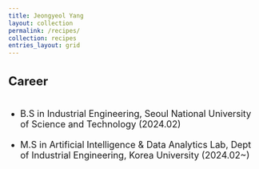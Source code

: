 ```yaml
---
title: Jeongyeol Yang
layout: collection
permalink: /recipes/
collection: recipes
entries_layout: grid
---
```




<h1 style="font-size: x-large; margin-bottom: 40px;">Career</h1>
<ul style="margin-bottom: 40px;"> <!-- Increased bottom margin for space after the list -->
  <li style="margin-bottom:20px; font-size: large;">B.S in Industrial Engineering, Seoul National University of Science and Technology (2024.02)</li>
  <li style="margin-bottom:20px; font-size: large;">M.S in Artificial Intelligence & Data Analytics Lab, Dept of Industrial Engineering, Korea University (2024.02~)</li>
</ul>